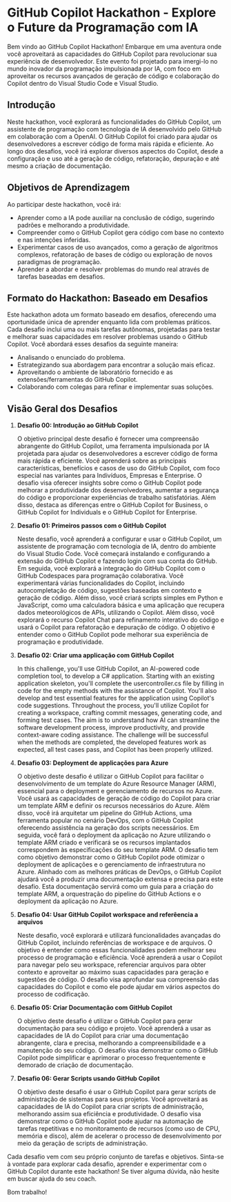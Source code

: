 # GitHub Copilot Hackathon - Explore o Future da Programação com IA

Bem vindo ao GitHub Copilot Hackathon! Embarque em uma aventura onde você aproveitará as capacidades do GitHub Copilot para revolucionar sua experiência de desenvolvedor. Este evento foi projetado para imergi-lo no mundo inovador da programação impulsionada por IA, com foco em aproveitar os recursos avançados de geração de código e colaboração do Copilot dentro do Visual Studio Code e Visual Studio.

## Introdução

Neste hackathon, você explorará as funcionalidades do GitHub Copilot, um assistente de programação com tecnologia de IA desenvolvido pelo GitHub em colaboração com a OpenAI. O GitHub Copilot foi criado para ajudar os desenvolvedores a escrever código de forma mais rápida e eficiente. Ao longo dos desafios, você irá explorar diversos aspectos do Copilot, desde a configuração e uso até a geração de código, refatoração, depuração e até mesmo a criação de documentação.

## Objetivos de Aprendizagem

Ao participar deste hackathon, você irá:

- Aprender como a IA pode auxiliar na conclusão de código, sugerindo padrões e melhorando a produtividade.
- Compreender como o GitHub Copilot gera código com base no contexto e nas intenções inferidas.
- Experimentar casos de uso avançados, como a geração de algoritmos complexos, refatoração de bases de código ou exploração de novos paradigmas de programação.
- Aprender a abordar e resolver problemas do mundo real através de tarefas baseadas em desafios.

## Formato do Hackathon: Baseado em Desafios
Este hackathon adota um formato baseado em desafios, oferecendo uma oportunidade única de aprender enquanto lida com problemas práticos. Cada desafio inclui uma ou mais tarefas autônomas, projetadas para testar e melhorar suas capacidades em resolver problemas usando o GitHub Copilot. Você abordará esses desafios da seguinte maneira:

- Analisando o enunciado do problema.
- Estrategizando sua abordagem para encontrar a solução mais eficaz.
- Aproveitando o ambiente de laboratório fornecido e as extensões/ferramentas do GitHub Copilot.
- Colaborando com colegas para refinar e implementar suas soluções.

## Visão Geral dos Desafios

1. **Desafio 00: Introdução ao GitHub Copilot**

    O objetivo principal deste desafio é fornecer uma compreensão abrangente do GitHub Copilot, uma ferramenta impulsionada por IA projetada para ajudar os desenvolvedores a escrever código de forma mais rápida e eficiente. Você aprenderá sobre as principais características, benefícios e casos de uso do GitHub Copilot, com foco especial nas variantes para Indivíduos, Empresas e Enterprise. O desafio visa oferecer insights sobre como o GitHub Copilot pode melhorar a produtividade dos desenvolvedores, aumentar a segurança do código e proporcionar experiências de trabalho satisfatórias. Além disso, destaca as diferenças entre o GitHub Copilot for Business, o GitHub Copilot for Individuals e o GitHub Copilot for Enterprise.

2. **Desafio 01: Primeiros passos com o GitHub Copilot**

   Neste desafio, você aprenderá a configurar e usar o GitHub Copilot, um assistente de programação com tecnologia de IA, dentro do ambiente do Visual Studio Code. Você começará instalando e configurando a extensão do GitHub Copilot e fazendo login com sua conta do GitHub. Em seguida, você explorará a integração do GitHub Copilot com o GitHub Codespaces para programação colaborativa. Você experimentará várias funcionalidades do Copilot, incluindo autocompletação de código, sugestões baseadas em contexto e geração de código. Além disso, você criará scripts simples em Python e JavaScript, como uma calculadora básica e uma aplicação que recupera dados meteorológicos de APIs, utilizando o Copilot. Além disso, você explorará o recurso Copilot Chat para refinamento interativo do código e usará o Copilot para refatoração e depuração de código. O objetivo é entender como o GitHub Copilot pode melhorar sua experiência de programação e produtividade.

3. **Desafio 02: Criar uma applicação com GitHub Copilot**

      In this challenge, you'll use GitHub Copilot, an AI-powered code completion tool, to develop a C# application. Starting with an existing application skeleton, you'll complete the usercontroller.cs file by filling in code for the empty methods with the assistance of Copilot. You'll also develop and test essential features for the application using Copilot's code suggestions. Throughout the process, you'll utilize Copilot for creating a workspace, crafting commit messages, generating code, and forming test cases. The aim is to understand how AI can streamline the software development process, improve productivity, and provide context-aware coding assistance. The challenge will be successful when the methods are completed, the developed features work as expected, all test cases pass, and Copilot has been properly utilized.

4. **Desafio 03: Deployment de applicações para Azure**

   O objetivo deste desafio é utilizar o GitHub Copilot para facilitar o desenvolvimento de um template do Azure Resource Manager (ARM), essencial para o deployment e gerenciamento de recursos no Azure. Você usará as capacidades de geração de código do Copilot para criar um template ARM e definir os recursos necessários do Azure. Além disso, você irá arquitetar um pipeline do GitHub Actions, uma ferramenta popular no cenário DevOps, com o GitHub Copilot oferecendo assistência na geração dos scripts necessários. Em seguida, você fará o deployment da aplicação no Azure utilizando o template ARM criado e verificará se os recursos implantados correspondem às especificações do seu template ARM. O desafio tem como objetivo demonstrar como o GitHub Copilot pode otimizar o deployment de aplicações e o gerenciamento de infraestrutura no Azure. Alinhado com as melhores práticas de DevOps, o GitHub Copilot ajudará você a produzir uma documentação extensa e precisa para este desafio. Esta documentação servirá como um guia para a criação do template ARM, a orquestração do pipeline do GitHub Actions e o deployment da aplicação no Azure.
 
5. **Desafio 04: Usar GitHub Copilot workspace and referêencia a arquivos**

    Neste desafio, você explorará e utilizará funcionalidades avançadas do GitHub Copilot, incluindo referências de workspace e de arquivos. O objetivo é entender como essas funcionalidades podem melhorar seu processo de programação e eficiência. Você aprenderá a usar o Copilot para navegar pelo seu workspace, referenciar arquivos para obter contexto e aproveitar ao máximo suas capacidades para geração e sugestões de código. O desafio visa aprofundar sua compreensão das capacidades do Copilot e como ele pode ajudar em vários aspectos do processo de codificação.

6. **Desafio 05: Criar Documentação com GitHub Copilot**

    O objetivo deste desafio é utilizar o GitHub Copilot para gerar documentação para seu código e projeto. Você aprenderá a usar as capacidades de IA do Copilot para criar uma documentação abrangente, clara e precisa, melhorando a compreensibilidade e a manutenção do seu código. O desafio visa demonstrar como o GitHub Copilot pode simplificar e aprimorar o processo frequentemente e demorado de criação de documentação.

7. **Desafio 06: Gerar Scripts usando GitHub Copilot**
   
    O objetivo deste desafio é usar o GitHub Copilot para gerar scripts de administração de sistemas para seus projetos. Você aproveitará as capacidades de IA do Copilot para criar scripts de administração, melhorando assim sua eficiência e produtividade. O desafio visa demonstrar como o GitHub Copilot pode ajudar na automação de tarefas repetitivas e no monitoramento de recursos (como uso de CPU, memória e disco), além de acelerar o processo de desenvolvimento por meio da geração de scripts de administração.

Cada desafio vem com seu próprio conjunto de tarefas e objetivos. Sinta-se à vontade para explorar cada desafio, aprender e experimentar com o GitHub Copilot durante este hackathon! Se tiver alguma dúvida, não hesite em buscar ajuda do seu coach.

Bom trabalho! 